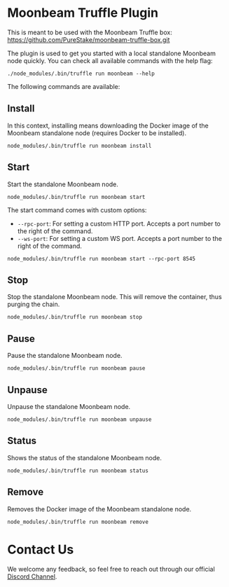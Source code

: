 # Moonbeam Truffle Plugin

This is meant to be used with the Moonbeam Truffle box: https://github.com/PureStake/moonbeam-truffle-box.git

The plugin is used to get you started with a local standalone Moonbeam node quickly. You can check all available commands with the help flag:

```
./node_modules/.bin/truffle run moonbeam --help
```

The following commands are available:

## Install
In this context, installing means downloading the Docker image of the Moonbeam standalone node (requires Docker to be installed).

```
node_modules/.bin/truffle run moonbeam install
```

## Start
Start the standalone Moonbeam node.

```
node_modules/.bin/truffle run moonbeam start
```

The start command comes with custom options:
- `--rpc-port`: For setting a custom HTTP port. Accepts a port number to the right of the command.
- `--ws-port`: For setting a custom WS port. Accepts a port number to the right of the command.

```
node_modules/.bin/truffle run moonbeam start --rpc-port 8545
```

## Stop
Stop the standalone Moonbeam node. This will remove the container, thus purging the chain.

```
node_modules/.bin/truffle run moonbeam stop
```

## Pause
Pause the standalone Moonbeam node.

```
node_modules/.bin/truffle run moonbeam pause
```

## Unpause
Unpause the standalone Moonbeam node.

```
node_modules/.bin/truffle run moonbeam unpause
```

## Status
Shows the status of the standalone Moonbeam node.

```
node_modules/.bin/truffle run moonbeam status
```

## Remove
Removes the Docker image of the Moonbeam standalone node.

```
node_modules/.bin/truffle run moonbeam remove
```

# Contact Us
We welcome any feedback, so feel free to reach out through our official [Discord Channel](https://discord.gg/PfpUATX).